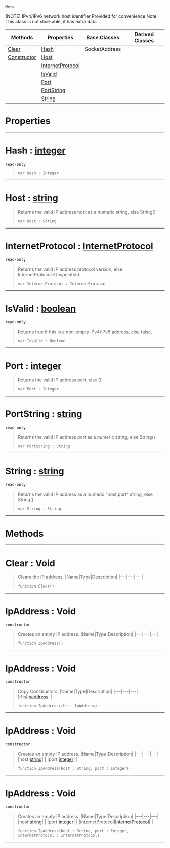  `Meta`

(NOTE) IPv4/IPv6 network host identifier Provided for convenience Note: This class is not slice-able, it has extra data.

|Methods|Properties|Base Classes|Derived Classes|
|---|---|---|---|
|[Clear](ipaddress.md#clear-void)|[Hash](ipaddress.md#hash-zilch-engine-documen)|SocketAddress| |
|[Constructor](ipaddress.md#ipaddress-void)|[Host](ipaddress.md#host-zilch-engine-documen)| | |
| |[InternetProtocol](ipaddress.md#internetprotocol-zilch-en)| | |
| |[IsValid](ipaddress.md#isvalid-zilch-engine-docu)| | |
| |[Port](ipaddress.md#port-zilch-engine-documen)| | |
| |[PortString](ipaddress.md#portstring-zilch-engine-d)| | |
| |[String](ipaddress.md#string-zilch-engine-docum)| | |


 #  Properties


---  
 #  Hash : [integer](../nada_base_types/integer.md)

 `read-only`

> 
> ```TS:Nada
> var Hash : Integer


---  
 #  Host : [string](../nada_base_types/string.md)

> Returns the valid IP address host as a numeric string, else String()
> ```TS:Nada
> var Host : String


---  
 #  InternetProtocol : [InternetProtocol](../enum_reference.md#internetprotocol)

 `read-only`

> Returns the valid IP address protocol version, else InternetProtocol::Unspecified.
> ```TS:Nada
> var InternetProtocol : InternetProtocol


---  
 #  IsValid : [boolean](../nada_base_types/boolean.md)

 `read-only`

> Returns true if this is a non-empty IPv4/IPv6 address, else false.
> ```TS:Nada
> var IsValid : Boolean


---  
 #  Port : [integer](../nada_base_types/integer.md)

> Returns the valid IP address port, else 0.
> ```TS:Nada
> var Port : Integer


---  
 #  PortString : [string](../nada_base_types/string.md)

 `read-only`

> Returns the valid IP address port as a numeric string, else String()
> ```TS:Nada
> var PortString : String


---  
 #  String : [string](../nada_base_types/string.md)

 `read-only`

> Returns the valid IP address as a numeric "host:port" string, else String()
> ```TS:Nada
> var String : String


---  
 #  Methods


---  
 #  Clear : Void

> Clears the IP address.
> |Name|Type|Description|
> |---|---|---|
> ```TS:Nada
> function Clear()
> ``` 


---  
 #  IpAddress : Void

 `constructor`

> Creates an empty IP address.
> |Name|Type|Description|
> |---|---|---|
> ```TS:Nada
> function IpAddress()
> ``` 


---  
 #  IpAddress : Void

 `constructor`

> Copy Constructors.
> |Name|Type|Description|
> |---|---|---|
> |rhs|[ipaddress](ipaddress.md)| |
> ```TS:Nada
> function IpAddress(rhs : IpAddress)
> ``` 


---  
 #  IpAddress : Void

 `constructor`

> Creates an empty IP address.
> |Name|Type|Description|
> |---|---|---|
> |host|[string](../nada_base_types/string.md)| |
> |port|[integer](../nada_base_types/integer.md)| |
> ```TS:Nada
> function IpAddress(host : String, port : Integer)
> ``` 


---  
 #  IpAddress : Void

 `constructor`

> Creates an empty IP address.
> |Name|Type|Description|
> |---|---|---|
> |host|[string](../nada_base_types/string.md)| |
> |port|[integer](../nada_base_types/integer.md)| |
> |internetProtocol|[InternetProtocol](../enum_reference.md#internetprotocol)| |
> ```TS:Nada
> function IpAddress(host : String, port : Integer, internetProtocol : InternetProtocol)
> ``` 


---  
 

 
